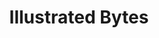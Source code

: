 ---
title: "Illustrated Bytes"
image: ""
tagline: "Bite sized explainers on stuff that I am learning or teaching"
bio: "Illustrated Bytes is a collection of [notes](/blog/) on data science, productivity and math that I am learning, teaching or thinking about."

social:
  facebook: ""
  twitter: "https://twitter.com/illustratedbyte"
  instagram: ""
  github: "https://github.com/puzhu"
  linkedin: "https://www.linkedin.com/in/harisubhash/"
  youtube: ""
  vimeo: ""
  pinterest: ""
  gitlab: ""
  codepen: ""
  stackoverflow: ""
  bitbucket: ""
  dribbble: ""
  slack: ""
  reddit: ""
  tumblr: ""
  flickr: ""
  snapchat: ""
  whatsapp: ""
  skype: ""
  blogger: ""
  discord: ""
  mail: ""
  line: ""
  telegram: ""
  vk: ""
  weibo: ""
  xing: ""
  medium: ""
---
